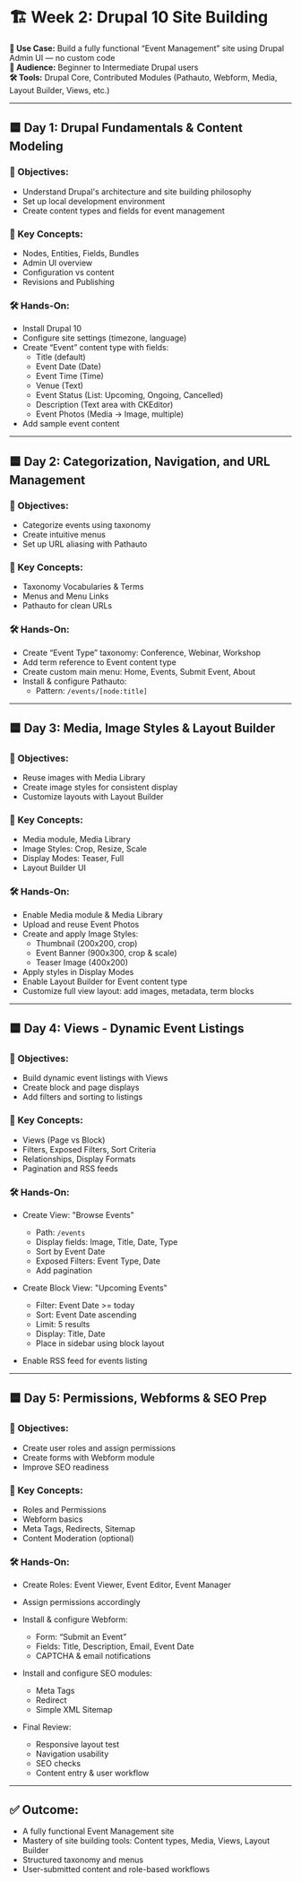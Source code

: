 # 🏗️ Week 2: Drupal 10 Site Building

**🎯 Use Case:** Build a fully functional “Event Management” site using Drupal Admin UI — no custom code  
**👥 Audience:** Beginner to Intermediate Drupal users  
**🛠 Tools:** Drupal Core, Contributed Modules (Pathauto, Webform, Media, Layout Builder, Views, etc.)

---

## 🟦 Day 1: Drupal Fundamentals & Content Modeling

### 🎯 Objectives:
- Understand Drupal's architecture and site building philosophy
- Set up local development environment
- Create content types and fields for event management

### 📘 Key Concepts:
- Nodes, Entities, Fields, Bundles
- Admin UI overview
- Configuration vs content
- Revisions and Publishing

### 🛠 Hands-On:
- Install Drupal 10
- Configure site settings (timezone, language)
- Create “Event” content type with fields:
  - Title (default)
  - Event Date (Date)
  - Event Time (Time)
  - Venue (Text)
  - Event Status (List: Upcoming, Ongoing, Cancelled)
  - Description (Text area with CKEditor)
  - Event Photos (Media → Image, multiple)
- Add sample event content

---

## 🟦 Day 2: Categorization, Navigation, and URL Management

### 🎯 Objectives:
- Categorize events using taxonomy
- Create intuitive menus
- Set up URL aliasing with Pathauto

### 📘 Key Concepts:
- Taxonomy Vocabularies & Terms
- Menus and Menu Links
- Pathauto for clean URLs

### 🛠 Hands-On:
- Create “Event Type” taxonomy: Conference, Webinar, Workshop
- Add term reference to Event content type
- Create custom main menu: Home, Events, Submit Event, About
- Install & configure Pathauto:
  - Pattern: `/events/[node:title]`

---

## 🟦 Day 3: Media, Image Styles & Layout Builder

### 🎯 Objectives:
- Reuse images with Media Library
- Create image styles for consistent display
- Customize layouts with Layout Builder

### 📘 Key Concepts:
- Media module, Media Library
- Image Styles: Crop, Resize, Scale
- Display Modes: Teaser, Full
- Layout Builder UI

### 🛠 Hands-On:
- Enable Media module & Media Library
- Upload and reuse Event Photos
- Create and apply Image Styles:
  - Thumbnail (200x200, crop)
  - Event Banner (900x300, crop & scale)
  - Teaser Image (400x200)
- Apply styles in Display Modes
- Enable Layout Builder for Event content type
- Customize full view layout: add images, metadata, term blocks

---

## 🟦 Day 4: Views - Dynamic Event Listings

### 🎯 Objectives:
- Build dynamic event listings with Views
- Create block and page displays
- Add filters and sorting to listings

### 📘 Key Concepts:
- Views (Page vs Block)
- Filters, Exposed Filters, Sort Criteria
- Relationships, Display Formats
- Pagination and RSS feeds

### 🛠 Hands-On:
- Create View: "Browse Events"
  - Path: `/events`
  - Display fields: Image, Title, Date, Type
  - Sort by Event Date
  - Exposed Filters: Event Type, Date
  - Add pagination

- Create Block View: "Upcoming Events"
  - Filter: Event Date >= today
  - Sort: Event Date ascending
  - Limit: 5 results
  - Display: Title, Date
  - Place in sidebar using block layout

- Enable RSS feed for events listing

---

## 🟦 Day 5: Permissions, Webforms & SEO Prep

### 🎯 Objectives:
- Create user roles and assign permissions
- Create forms with Webform module
- Improve SEO readiness

### 📘 Key Concepts:
- Roles and Permissions
- Webform basics
- Meta Tags, Redirects, Sitemap
- Content Moderation (optional)

### 🛠 Hands-On:
- Create Roles: Event Viewer, Event Editor, Event Manager
- Assign permissions accordingly
- Install & configure Webform:
  - Form: “Submit an Event”
  - Fields: Title, Description, Email, Event Date
  - CAPTCHA & email notifications

- Install and configure SEO modules:
  - Meta Tags
  - Redirect
  - Simple XML Sitemap

- Final Review:
  - Responsive layout test
  - Navigation usability
  - SEO checks
  - Content entry & user workflow

---

## ✅ Outcome:
- A fully functional Event Management site
- Mastery of site building tools: Content types, Media, Views, Layout Builder
- Structured taxonomy and menus
- User-submitted content and role-based workflows
